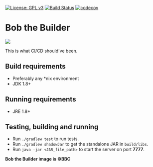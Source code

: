 [![License: GPL v3](https://img.shields.io/badge/license-GPL%20v3-blue.svg)](http://www.gnu.org/licenses/gpl-3.0)
[![Build Status](https://travis-ci.org/lispyclouds/bob.svg?branch=master)](https://travis-ci.org/lispyclouds/bob)
[![codecov](https://codecov.io/gh/lispyclouds/bob/branch/master/graph/badge.svg)](https://codecov.io/gh/lispyclouds/bob)

# Bob the Builder

![](http://vignette2.wikia.nocookie.net/dreamlogos/images/8/8d/Btb1.png/revision/latest?cb=20150801085138)

This is what CI/CD should've been.

## Build requirements
- Preferably any *nix environment
- JDK 1.8+

## Running requirements
- JRE 1.8+

## Testing, building and running
- Run `./gradlew test` to run tests.
- Run `./gradlew shadowJar` to get the standalone JAR in `build/libs`.
- Run `java -jar <JAR_file_path>` to start the server on port **7777**.

**Bob the Builder image is ©BBC**
